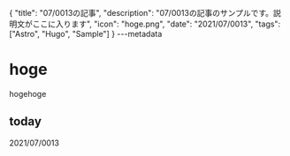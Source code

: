 {
  "title": "07/0013の記事",
  "description": "07/0013の記事のサンプルです。説明文がここに入ります",
  "icon": "hoge.png",
  "date": "2021/07/0013",
  "tags": ["Astro", "Hugo", "Sample"]
}
---metadata

# hoge
hogehoge

## today
2021/07/0013